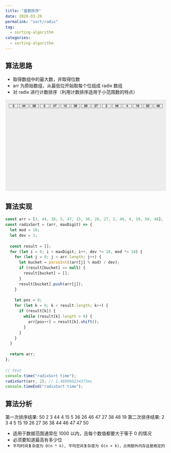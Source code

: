 ```yaml
---
title: "基数排序"
date: 2020-03-26
permalink: "sort/radix"
tag:
  - sorting-algorithm
categories:
  - sorting-algorithm
---
```


## 算法思路

- 取得数组中的最大数，并取得位数
- arr 为原始数组，从最低位开始取每个位组成 radix 数组
- 对 radix 进行计数排序（利用计数排序适用于小范围数的特点）

![基数排序](./images/radix_sort.gif)

## 算法实现

```js
const arr = [3, 44, 38, 5, 47, 15, 36, 26, 27, 2, 46, 4, 19, 50, 48];
const radixSort = (arr, maxDigit) => {
  let mod = 10;
  let dev = 1;

  const result = [];
  for (let i = 0; i < maxDigit; i++, dev *= 10, mod *= 10) {
    for (let j = 0; j < arr.length; j++) {
      let bucket = parseInt((arr[j] % mod) / dev);
      if (result[bucket] == null) {
        result[bucket] = [];
      }
      result[bucket].push(arr[j]);
    }

    let pos = 0;
    for (let k = 0; k < result.length; k++) {
      if (result[k]) {
        while (result[k].length > 0) {
          arr[pos++] = result[k].shift();
        }
      }
    }
  }

  return arr;
};

// test
console.time("radixSort time");
radixSort(arr, 2); // 1.489990234375ms
console.timeEnd("radixSort time");
```

## 算法分析

第一次排序结果: 50 2 3 44 4 15 5 36 26 46 47 27 38 48 19
第二次排序结果: 2 3 4 5 15 19 26 27 36 38 44 46 47 47 50

- 适用于数据范围通常在 1000 以内，且每个数值都要大于等于 0 的情况
- 必须要知道最高有多少位
- `平均时间复杂度为 O(n * k), 平均空间复杂度为 O(n + k)，占用额外内存且是稳定的`
